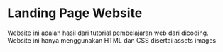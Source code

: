 # Landing Page Website

Website ini adalah hasil dari tutorial pembelajaran web dari dicoding.
Website ini hanya menggunakan HTML dan CSS disertai assets images
